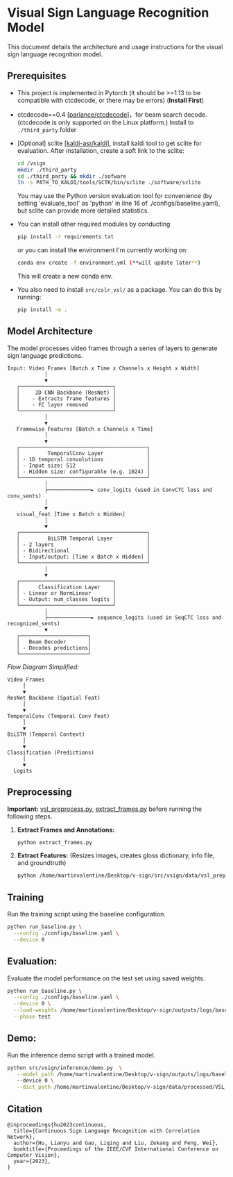 # Visual Sign Language Recognition Model

This document details the architecture and usage instructions for the visual sign language recognition model.

## Prerequisites

- This project is implemented in Pytorch (it should be >=1.13 to be compatible with ctcdecode, or there may be errors) (**Install First**)

- ctcdecode==0.4 [[parlance/ctcdecode]](https://github.com/parlance/ctcdecode)，for beam search decode. (ctcdecode is only supported on the Linux platform.)
  Install to `./third_party` folder

- [Optional] sclite [[kaldi-asr/kaldi]](https://github.com/kaldi-asr/kaldi), install kaldi tool to get sclite for evaluation. After installation, create a soft link to the sclite: 
  ```bash
  cd /vsign
  mkdir ./third_party
  cd ./third_party && mkdir ./sofware
  ln -s PATH_TO_KALDI/tools/SCTK/bin/sclite ./software/sclite
  ```

   You may use the Python version evaluation tool for convenience (by setting 'evaluate_tool' as 'python' in line 16 of ./configs/baseline.yaml), but sclite can provide more detailed statistics.

- You can install other required modules by conducting 
   ```bash
  pip install -r requirements.txt
   ```
  or you can install the environment I'm currently working on:
    ```bash
    conda env create -f environment.yml (**will update later**)
    ```
  This will create a new conda env.

- You also need to install `src/cslr_vsl/` as a package. You can do this by running:
  ```bash
  pip install -e .
  ```

## Model Architecture

The model processes video frames through a series of layers to generate sign language predictions.

```text
Input: Video Frames [Batch x Time x Channels x Height x Width]
            │
            ▼
   ┌──────────────────────────────┐
   │     2D CNN Backbone (ResNet) │
   │    - Extracts frame features │
   │    - FC layer removed        │
   └──────────────────────────────┘
            │
            ▼
   Framewise Features [Batch x Channels x Time]
            │
            ▼
   ┌─────────────────────────────────────────┐
   │         TemporalConv Layer              │
   │ - 1D temporal convolutions              │
   │ - Input size: 512                       │
   │ - Hidden size: configurable (e.g. 1024) │
   └─────────────────────────────────────────┘
            │
            ├──────────────► conv_logits (used in ConvCTC loss and conv_sents)
            │
            ▼
   visual_feat [Time x Batch x Hidden]
            │
            ▼
   ┌─────────────────────────────────────────┐
   │         BiLSTM Temporal Layer           │
   │ - 2 layers                              │
   │ - Bidirectional                         │
   │ - Input/output: [Time x Batch x Hidden] │
   └─────────────────────────────────────────┘
            │
            ▼
   ┌──────────────────────────────┐
   │      Classification Layer    │
   │ - Linear or NormLinear       │
   │ - Output: num_classes logits │
   └──────────────────────────────┘
            │
            ├──────────────► sequence_logits (used in SeqCTC loss and recognized_sents)
            ▼
   ┌──────────────────────┐
   │   Beam Decoder       │
   │ - Decodes predictions│
   └──────────────────────┘
```
*Flow Diagram Simplified:*
```text
Video Frames
     │
     ▼
ResNet Backbone (Spatial Feat)
     │
     ▼
TemporalConv (Temporal Conv Feat)
     │
     ▼
BiLSTM (Temporal Context)
     │
     ▼
Classification (Predictions)
     │
     ▼
  Logits
```

## Preprocessing

**Important:** [vsl_preprocess.py](src/vsign/data/vsl_preprocess.py), [extract_frames.py](src/vsign/data/extract_frames.py) before running the following steps.

1.  **Extract Frames and Annotations:**
    ```bash
    python extract_frames.py
    ```

2.  **Extract Features:** (Resizes images, creates gloss dictionary, info file, and groundtruth)
    ```bash
    python /home/martinvalentine/Desktop/v-sign/src/vsign/data/vsl_preprocess.py --process-image --multiprocessing
    ```

## Training

Run the training script using the baseline configuration.

```bash
python run_baseline.py \
  --config ./configs/baseline.yaml \
  --device 0
```

## Evaluation:
Evaluate the model performance on the test set using saved weights.
```bash
python run_baseline.py \
  --config ./configs/baseline.yaml \
  --device 0 \
  --load-weights /home/martinvalentine/Desktop/v-sign/outputs/logs/baseline_res18/_best_model.pt \
  --phase test
```

## Demo:
Run the inference demo script with a trained model.
```bash
python src/vsign/inference/demo.py  \
   --model_path /home/martinvalentine/Desktop/v-sign/outputs/logs/baseline_res18/_best_model.pt     
   --device 0 \
   --dict_path /home/martinvalentine/Desktop/v-sign/data/processed/VSL_V0/gloss_dict.npy
```

## Citation

```text
@inproceedings{hu2023continuous,
  title={Continuous Sign Language Recognition with Correlation Network},
  author={Hu, Lianyu and Gao, Liqing and Liu, Zekang and Feng, Wei},
  booktitle={Proceedings of the IEEE/CVF International Conference on Computer Vision},
  year={2023},
}
```
